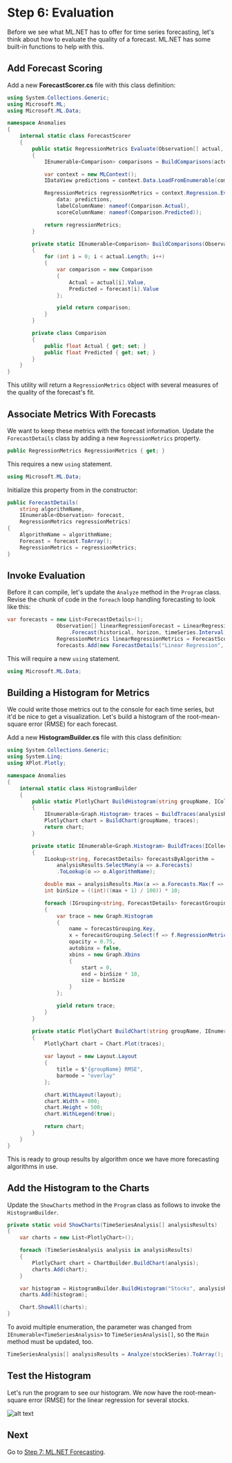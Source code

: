 # Step 6: Evaluation

Before we see what ML.NET has to offer for time series forecasting, let's think about how to evaluate the quality of a forecast.
ML.NET has some built-in functions to help with this.

## Add Forecast Scoring

Add a new **ForecastScorer.cs** file with this class definition:

```csharp
using System.Collections.Generic;
using Microsoft.ML;
using Microsoft.ML.Data;

namespace Anomalies
{
    internal static class ForecastScorer
    {
        public static RegressionMetrics Evaluate(Observation[] actual, Observation[] forecast)
        {
            IEnumerable<Comparison> comparisons = BuildComparisons(actual, forecast);

            var context = new MLContext();
            IDataView predictions = context.Data.LoadFromEnumerable(comparisons);

            RegressionMetrics regressionMetrics = context.Regression.Evaluate(
                data: predictions,
                labelColumnName: nameof(Comparison.Actual),
                scoreColumnName: nameof(Comparison.Predicted));

            return regressionMetrics;
        }

        private static IEnumerable<Comparison> BuildComparisons(Observation[] actual, Observation[] forecast)
        {
            for (int i = 0; i < actual.Length; i++)
            {
                var comparison = new Comparison
                {
                    Actual = actual[i].Value,
                    Predicted = forecast[i].Value
                };

                yield return comparison;
            }
        }

        private class Comparison
        {
            public float Actual { get; set; }
            public float Predicted { get; set; }
        }
    }
}
```

This utility will return a `RegressionMetrics` object with several measures of the quality of the forecast's fit.

## Associate Metrics With Forecasts

We want to keep these metrics with the forecast information.
Update the `ForecastDetails` class by adding a new `RegressionMetrics` property.

```csharp
public RegressionMetrics RegressionMetrics { get; }
```

This requires a new `using` statement.

```csharp
using Microsoft.ML.Data;
```

Initialize this property from in the constructor:

```csharp
public ForecastDetails(
    string algorithmName,
    IEnumerable<Observation> forecast,
    RegressionMetrics regressionMetrics)
{
    AlgorithmName = algorithmName;
    Forecast = forecast.ToArray();
    RegressionMetrics = regressionMetrics;
}
```

## Invoke Evaluation

Before it can compile, let's update the `Analyze` method in the `Program` class.
Revise the chunk of code in the `foreach` loop handling forecasting to look like this:

```csharp
var forecasts = new List<ForecastDetails>();
                Observation[] linearRegressionForecast = LinearRegressionForecaster
                    .Forecast(historical, horizon, timeSeries.Interval);
                RegressionMetrics linearRegressionMetrics = ForecastScorer.Evaluate(actual, linearRegressionForecast);
                forecasts.Add(new ForecastDetails("Linear Regression", linearRegressionForecast, linearRegressionMetrics));
```

This will require a new `using` statement.

```csharp
using Microsoft.ML.Data;
```

## Building a Histogram for Metrics

We could write those metrics out to the console for each time series, but it'd be nice to get a visualization.
Let's build a histogram of the root-mean-square error (RMSE) for each forecast.

Add a new **HistogramBuilder.cs** file with this class definition:

```csharp
using System.Collections.Generic;
using System.Linq;
using XPlot.Plotly;

namespace Anomalies
{
    internal static class HistogramBuilder
    {
        public static PlotlyChart BuildHistogram(string groupName, ICollection<TimeSeriesAnalysis> analysisResults)
        {
            IEnumerable<Graph.Histogram> traces = BuildTraces(analysisResults);
            PlotlyChart chart = BuildChart(groupName, traces);
            return chart;
        }

        private static IEnumerable<Graph.Histogram> BuildTraces(ICollection<TimeSeriesAnalysis> analysisResults)
        {
            ILookup<string, ForecastDetails> forecastsByAlgorithm =
                analysisResults.SelectMany(a => a.Forecasts)
                .ToLookup(o => o.AlgorithmName);

            double max = analysisResults.Max(a => a.Forecasts.Max(f => f.RegressionMetrics.RootMeanSquaredError));
            int binSize = ((int)((max + 1) / 100)) * 10;

            foreach (IGrouping<string, ForecastDetails> forecastGrouping in forecastsByAlgorithm)
            {
                var trace = new Graph.Histogram
                {
                    name = forecastGrouping.Key,
                    x = forecastGrouping.Select(f => f.RegressionMetrics.RootMeanSquaredError),
                    opacity = 0.75,
                    autobinx = false,
                    xbins = new Graph.Xbins
                    {
                        start = 0,
                        end = binSize * 10,
                        size = binSize
                    }
                };

                yield return trace;
            }
        }

        private static PlotlyChart BuildChart(string groupName, IEnumerable<Graph.Histogram> traces)
        {
            PlotlyChart chart = Chart.Plot(traces);

            var layout = new Layout.Layout
            {
                title = $"{groupName} RMSE",
                barmode = "overlay"
            };

            chart.WithLayout(layout);
            chart.Width = 800;
            chart.Height = 500;
            chart.WithLegend(true);

            return chart;
        }
    }
}
```

This is ready to group results by algorithm once we have more forecasting algorithms in use.

## Add the Histogram to the Charts

Update the `ShowCharts` method in the `Program` class as follows to invoke the `HistogramBuilder`.

```csharp
private static void ShowCharts(TimeSeriesAnalysis[] analysisResults)
{
    var charts = new List<PlotlyChart>();

    foreach (TimeSeriesAnalysis analysis in analysisResults)
    {
        PlotlyChart chart = ChartBuilder.BuildChart(analysis);
        charts.Add(chart);
    }

    var histogram = HistogramBuilder.BuildHistogram("Stocks", analysisResults);
    charts.Add(histogram);

    Chart.ShowAll(charts);
}
```

To avoid multiple enumeration, the parameter was changed from `IEnumerable<TimeSeriesAnalysis>` to `TimeSeriesAnalysis[]`, so the `Main` method must be updated, too.

```csharp
TimeSeriesAnalysis[] analysisResults = Analyze(stockSeries).ToArray();
```

## Test the Histogram

Let's run the program to see our histogram.
We now have the root-mean-square error (RMSE) for the linear regression for several stocks.

![alt text](./images/histogram-initial.png "Histogram of Root-Mean-Square Error")

## Next

Go to [Step 7: ML.NET Forecasting](./Step7.md).
